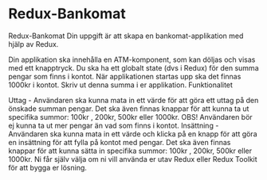 # Redux-Bankomat

Redux-Bankomat
Din uppgift är att skapa en bankomat-applikation med hjälp av Redux.

Din applikation ska innehålla en ATM-komponent, som kan döljas och visas med ett knapptryck.
Du ska ha ett globalt state (dvs i Redux) för den summa pengar som finns i kontot. När applikationen startas upp ska det finnas 1000kr i kontot. Skriv ut denna summa i er applikation.
Funktionalitet

Uttag - Användaren ska kunna mata in ett värde för att göra ett uttag på den önskade summan pengar. Det ska även finnas knappar för att kunna ta ut specifika summor: 100kr , 200kr, 500kr eller 1000kr. OBS! Användaren bör ej kunna ta ut mer pengar än vad som finns i kontot.
Insättning - Användaren ska kunna mata in ett värde och klicka på en knapp för att göra en insättning för att fylla på kontot med pengar. Det ska även finnas knappar för att kunna sätta in specifika summor: 100kr , 200kr, 500kr eller 1000kr.
Ni får själv välja om ni vill använda er utav Redux eller Redux Toolkit för att bygga er lösning.
